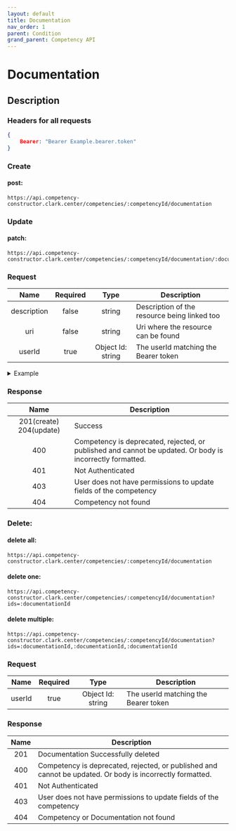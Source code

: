 ```yaml
---
layout: default
title: Documentation
nav_order: 1
parent: Condition
grand_parent: Competency API
---
```

# Documentation

## Description

### Headers for all requests
```json
{
    Bearer: "Bearer Example.bearer.token"
}
```

### Create

#### post:
```http
https://api.competency-constructor.clark.center/competencies/:competencyId/documentation
```

### Update

#### patch:
```http
https://api.competency-constructor.clark.center/competencies/:competencyId/documentation/:documentationId
```

### Request

| Name | Required | Type | Description |
|:----:|:-----:|:----:|-----|
| description | false | string | Description of the resource being linked too |
| uri | false | string | Uri where the resource can be found |
| userId | true | Object Id: string | The userId matching the Bearer token |

<details closed markdown="block">
  <summary>
    Example
  </summary>
```json
{
    body: {
        description: "This is an example of a website.",
        uri: "https://www.example.com"
        userId: "aposjdfnpouapuofaou"
    }
}
```
</details>

### Response

| Name | Description |
|:----:|----|
| 201(create) 204(update) | Success |
| 400 | Competency is deprecated, rejected, or published and cannot be updated. Or body is incorrectly formatted. |
| 401 | Not Authenticated  |
| 403 | User does not have permissions to update fields of the competency |
| 404 | Competency not found |


### Delete:

#### delete all:
```http
https://api.competency-constructor.clark.center/competencies/:competencyId/documentation
```

#### delete one:
```http
https://api.competency-constructor.clark.center/competencies/:competencyId/documentation?ids=:documentationId
```

#### delete multiple:
```http
https://api.competency-constructor.clark.center/competencies/:competencyId/documentation?ids=:documentationId,:documentationId,:documentationId
```

### Request

| Name | Required | Type | Description |
|:----:|:-----:|:----:|-----|
| userId | true | Object Id: string | The userId matching the Bearer token |

### Response

| Name | Description |
|:----:|----|
| 201 | Documentation Successfully deleted |
| 400 | Competency is deprecated, rejected, or published and cannot be updated. Or body is incorrectly formatted. |
| 401 | Not Authenticated  |
| 403 | User does not have permissions to update fields of the competency |
| 404 | Competency or Documentation not found |